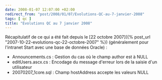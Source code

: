 ```yaml
---
date: 2008-01-07 12:07:00 +02:00
redirect_from: "post/2008/01/07/Evolutions-QC-au-7-janvier-2008"
tags: [ qc ]
title: "Evolutions QC au 7 janvier 2008"
---
```


Récapitulatif de ce qui a été fait depuis le [22 octobre
2007]({% post_url "2007-10-22-evolutions-qc-22-octobre-2007" %}) (généralement pour l'intranet Start avec une base de données
Oracle) :

* Announcements.cs : Gestion du cas où le champ author est à NULL
* editUsers.ascx.cs : Encodage du message d'erreur lors de la saisie
d'un utilisateur
* 20070207_1core.sql : Champ hostAddress accepte les valeurs NULL

